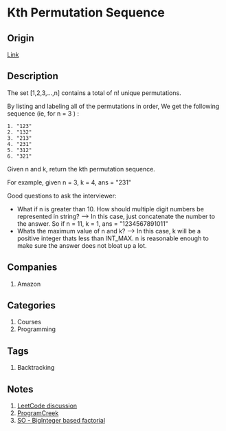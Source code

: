 # Kth Permutation Sequence

## Origin

[Link](https://www.interviewbit.com/problems/kth-permutation-sequence/)

## Description

The set [1,2,3,…,n] contains a total of n! unique permutations.

By listing and labeling all of the permutations in order,
We get the following sequence (ie, for n = 3 ) :

```text
1. "123"
2. "132"
3. "213"
4. "231"
5. "312"
6. "321"
```

Given n and k, return the kth permutation sequence.

For example, given n = 3, k = 4, ans = "231"

Good questions to ask the interviewer:

* What if n is greater than 10. How should multiple digit numbers be represented in string? --> In this case, just concatenate the number to the answer. So if n = 11, k = 1, ans = "1234567891011"
* Whats the maximum value of n and k? --> In this case, k will be a positive integer thats less than INT_MAX. n is reasonable enough to make sure the answer does not bloat up a lot.

## Companies

1. Amazon

## Categories

1. Courses
1. Programming

## Tags

1. Backtracking

## Notes

1. [LeetCode discussion](https://leetcode.com/problems/permutation-sequence/discuss/22507/"Explain-like-I'm-five"-Java-Solution-in-O(n))
1. [ProgramCreek](https://www.programcreek.com/2013/02/leetcode-permutation-sequence-java/)
1. [SO - BigInteger based factorial](https://stackoverflow.com/questions/891031/is-there-a-method-that-calculates-a-factorial-in-java/29550283#29550283)
